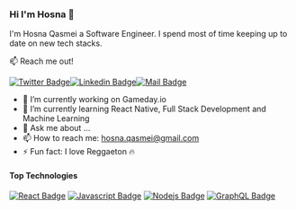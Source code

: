 ### Hi I'm Hosna 👋

I'm Hosna Qasmei a Software Engineer. I spend most of time keeping up to date on new tech stacks.

:mailbox: Reach me out!

[![Twitter Badge](https://img.shields.io/badge/-@hqasmei-1ca0f1?style=flat&labelColor=1ca0f1&logo=twitter&logoColor=white&link=https://twitter.com/hqasmei)](https://twitter.com/Ipenywis)[![Linkedin Badge](https://img.shields.io/badge/-Islem-0e76a8?style=flat&labelColor=0e76a8&logo=linkedin&logoColor=white)](https://www.linkedin.com/in/hosnaqasmei/)[![Mail Badge](https://img.shields.io/badge/-islempenywis-c0392b?style=flat&labelColor=c0392b&logo=gmail&logoColor=white)](mailto:hosna.qasmei@gmail.com)

<!-- TODO: Add last video link -->



- 🔭 I’m currently working on Gameday.io
- 🌱 I’m currently learning React Native, Full Stack Development and Machine Learning
- 💬 Ask me about ...
- 📫 How to reach me: hosna.qasmei@gmail.com
- ⚡ Fun fact: I love Reggaeton :fire:

#### Top Technologies

<!-- TODO: Make technologies links takes you to repositories -->

[![React Badge](https://img.shields.io/badge/-React-61DBFB?style=for-the-badge&labelColor=black&logo=react&logoColor=61DBFB)](#) [![Javascript Badge](https://img.shields.io/badge/-Typescript-007acc?style=for-the-badge&labelColor=black&logo=typescript&logoColor=007acc)](#) [![Nodejs Badge](https://img.shields.io/badge/-Nodejs-3C873A?style=for-the-badge&labelColor=black&logo=node.js&logoColor=3C873A)](#) [![GraphQL Badge](https://img.shields.io/badge/-GraphQl-e535ab?style=for-the-badge&labelColor=black&logo=node.js&logoColor=e535ab)](#)
